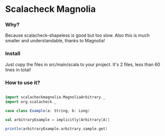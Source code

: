 # Scalacheck Magnolia

### Why?

Because scalacheck-shapeless is good but too slow.
Also this is much smaller and understandable, thanks to Magnolia!


### Install

Just copy the files in src/main/scala to your project.
It's 2 files, less than 60 lines in total!


### How to use it?

```scala

import scalacheckmagnolia.MagnoliaArbitrary._
import org.scalacheck._

case class Example(a: String, b: Long)

val arbitraryExample = implicitly[Arbitrary[A]]

println(arbitraryExample.arbitrary.sample.get)

```